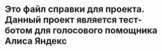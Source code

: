 # Это файл справки для проекта. Данный проект является тест-ботом для голосового помощника Алиса Яндекс 